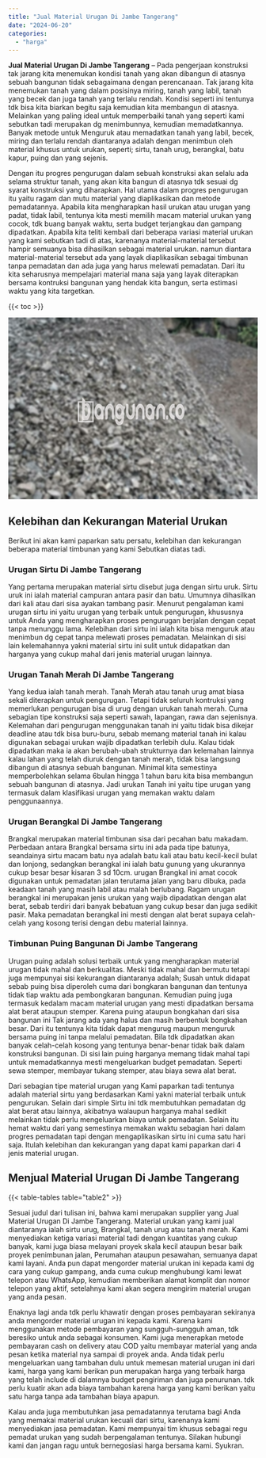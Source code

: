 ```yaml
---
title: "Jual Material Urugan Di Jambe Tangerang"
date: "2024-06-20"
categories: 
  - "harga"
---
```


**Jual Material Urugan Di Jambe Tangerang** – Pada pengerjaan konstruksi tak jarang kita menemukan kondisi tanah yang akan dibangun di atasnya sebuah bangunan tidak sebagaimana dengan perencanaan. Tak jarang kita menemukan tanah yang dalam posisinya miring, tanah yang labil, tanah yang becek dan juga tanah yang terlalu rendah. Kondisi seperti ini tentunya tdk bisa kita biarkan begitu saja kemudian kita membangun di atasnya. Melainkan yang paling ideal untuk memperbaiki tanah yang seperti kami sebutkan tadi merupakan dg menimbunnya, kemudian memadatkannya. Banyak metode untuk Menguruk atau memadatkan tanah yang labil, becek, miring dan terlalu rendah diantaranya adalah dengan menimbun oleh material khusus untuk urukan, seperti; sirtu, tanah urug, berangkal, batu kapur, puing dan yang sejenis.

Dengan itu progres pengurugan dalam sebuah konstruksi akan selalu ada selama struktur tanah, yang akan kita bangun di atasnya tdk sesuai dg syarat konstruksi yang diharapkan. Hal utama dalam progres pengurugan itu yaitu ragam dan mutu material yang diaplikasikan dan metode pemadatannya. Apabila kita mengharapkan hasil urukan atau urugan yang padat, tidak labil, tentunya kita mesti memilih macam material urukan yang cocok, tdk buang banyak waktu, serta budget terjangkau dan gampang dipadatkan. Apabila kita teliti kembali dari beberapa variasi material urukan yang kami sebutkan tadi di atas, karenanya material-material tersebut hampir semuanya bisa dihasilkan sebagai material urukan. namun diantara material-material tersebut ada yang layak diaplikasikan sebagai timbunan tanpa pemadatan dan ada juga yang harus melewati pemadatan. Dari itu kita seharusnya mempelajari material mana saja yang layak diterapkan bersama kontruksi bangunan yang hendak kita bangun, serta estimasi waktu yang kita targetkan.

{{< toc >}}

![Jual Material Urugan Di Jambe Tangerang](/images/jual-urugan-17.png)

## Kelebihan dan Kekurangan Material Urukan

Berikut ini akan kami paparkan satu persatu, kelebihan dan kekurangan beberapa material timbunan yang kami Sebutkan diatas tadi.

### Urugan Sirtu Di Jambe Tangerang

Yang pertama merupakan material sirtu disebut juga dengan sirtu uruk. Sirtu uruk ini ialah material campuran antara pasir dan batu. Umumnya dihasilkan dari kali atau dari sisa ayakan tambang pasir. Menurut pengalaman kami urugan sirtu ini yaitu urugan yang terbaik untuk pengurugan, khususnya untuk Anda yang mengharapkan proses pengurugan berjalan dengan cepat tanpa menunggu lama. Kelebihan dari sirtu ini ialah kita bisa menguruk atau menimbun dg cepat tanpa melewati proses pemadatan. Melainkan di sisi lain kelemahannya yakni material sirtu ini sulit untuk didapatkan dan harganya yang cukup mahal dari jenis material urugan lainnya.

### Urugan Tanah Merah Di Jambe Tangerang

Yang kedua ialah tanah merah. Tanah Merah atau tanah urug amat biasa sekali diterapkan untuk pengurugan. Tetapi tidak seluruh kontruksi yang memerlukan pengurugan bisa di urug dengan urukan tanah merah. Cuma sebagian tipe konstruksi saja seperti sawah, lapangan, rawa dan sejenisnya. Kelemahan dari pengurugan menggunakan tanah ini yaitu tidak bisa dikejar deadline atau tdk bisa buru-buru, sebab memang material tanah ini kalau digunakan sebagai urukan wajib dipadatkan terlebih dulu. Kalau tidak dipadatkan maka ia akan berubah-ubah strukturnya dan kelemahan lainnya kalau lahan yang telah diuruk dengan tanah merah, tidak bisa langsung dibangun di atasnya sebuah bangunan. Minimal kita semestinya memperbolehkan selama 6bulan hingga 1 tahun baru kita bisa membangun sebuah bangunan di atasnya. Jadi urukan Tanah ini yaitu tipe urugan yang termasuk dalam klasifikasi urugan yang memakan waktu dalam penggunaannya.

### Urugan Berangkal Di Jambe Tangerang

Brangkal merupakan material timbunan sisa dari pecahan batu makadam. Perbedaan antara Brangkal bersama sirtu ini ada pada tipe batunya, seandainya sirtu macam batu nya adalah batu kali atau batu kecil-kecil bulat dan lonjong, sedangkan berangkal ini ialah batu gunung yang ukurannya cukup besar besar kisaran 3 sd 10cm. urugan Brangkal ini amat cocok digunakan untuk pemadatan jalan terutama jalan yang baru dibuka, pada keadaan tanah yang masih labil atau malah berlubang. Ragam urugan berangkal ini merupakan jenis urukan yang wajib dipadatkan dengan alat berat, sebab terdiri dari banyak bebatuan yang cukup besar dan juga sedikit pasir. Maka pemadatan berangkal ini mesti dengan alat berat supaya celah-celah yang kosong terisi dengan debu material lainnya.

### Timbunan Puing Bangunan Di Jambe Tangerang

Urugan puing adalah solusi terbaik untuk yang mengharapkan material urugan tidak mahal dan berkualitas. Meski tidak mahal dan bermutu tetapi juga mempunyai sisi kekurangan diantaranya adalah; Susah untuk didapat sebab puing bisa diperoleh cuma dari bongkaran bangunan dan tentunya tidak tiap waktu ada pembongkaran bangunan. Kemudian puing juga termasuk kedalam macam material urugan yang mesti dipadatkan bersama alat berat ataupun stemper. Karena puing ataupun bongkahan dari sisa bangunan ini Tak jarang ada yang halus dan masih berbentuk bongkahan besar. Dari itu tentunya kita tidak dapat mengurug maupun menguruk bersama puing ini tanpa melalui pemadatan. Bila tdk dipadatkan akan banyak celah-celah kosong yang tentunya benar-benar tidak baik dalam konstruksi bangunan. Di sisi lain puing harganya memang tidak mahal tapi untuk memadatkannya mesti mengeluarkan budget pemadatan. Seperti sewa stemper, membayar tukang stemper, atau biaya sewa alat berat.

Dari sebagian tipe material urugan yang Kami paparkan tadi tentunya adalah material sirtu yang berdasarkan Kami yakni material terbaik untuk pengurukan. Selain dari simple Sirtu ini tdk membutuhkan pemadatan dg alat berat atau lainnya, akibatnya walaupun harganya mahal sedikit melainkan tidak perlu mengeluarkan biaya untuk pemadatan. Selain itu hemat waktu dari yang semestinya memakan waktu sebagian hari dalam progres pemadatan tapi dengan mengaplikasikan sirtu ini cuma satu hari saja. Itulah kelebihan dan kekurangan yang dapat kami paparkan dari 4 jenis material urugan.

## Menjual Material Urugan Di Jambe Tangerang

{{< table-tables table="table2" >}}

Sesuai judul dari tulisan ini, bahwa kami merupakan supplier yang Jual Material Urugan Di Jambe Tangerang. Material urukan yang kami jual diantaranya ialah sirtu urug, Brangkal, tanah urug atau tanah merah. Kami menyediakan ketiga variasi material tadi dengan kuantitas yang cukup banyak, kami juga biasa melayani proyek skala kecil ataupun besar baik proyek penimbunan jalan, Perumahan ataupun pesawahan, semuanya dapat kami layani. Anda pun dapat mengorder material urukan ini kepada kami dg cara yang cukup gampang, anda cuma cukup menghubungi kami lewat telepon atau WhatsApp, kemudian memberikan alamat komplit dan nomor telepon yang aktif, setelahnya kami akan segera mengirim material urugan yang anda pesan.

Enaknya lagi anda tdk perlu khawatir dengan proses pembayaran sekiranya anda mengorder material urugan ini kepada kami. Karena kami menggunakan metode pembayaran yang sungguh-sungguh aman, tdk beresiko untuk anda sebagai konsumen. Kami juga menerapkan metode pembayaran cash on delivery atau COD yaitu membayar material yang anda pesan ketika material nya sampai di proyek anda. Anda tidak perlu mengeluarkan uang tambahan dulu untuk memesan material urugan ini dari kami, harga yang kami berikan pun merupakan harga yang terbaik harga yang telah include di dalamnya budget pengiriman dan juga penurunan. tdk perlu kuatir akan ada biaya tambahan karena harga yang kami berikan yaitu satu harga tanpa ada tambahan biaya apapun.

Kalau anda juga membutuhkan jasa pemadatannya terutama bagi Anda yang memakai material urukan kecuali dari sirtu, karenanya kami menyediakan jasa pemadatan. Kami mempunyai tim khusus sebagai regu pemadat urukan yang sudah berpengalaman tentunya. Silakan hubungi kami dan jangan ragu untuk bernegosiasi harga bersama kami. Syukran.
